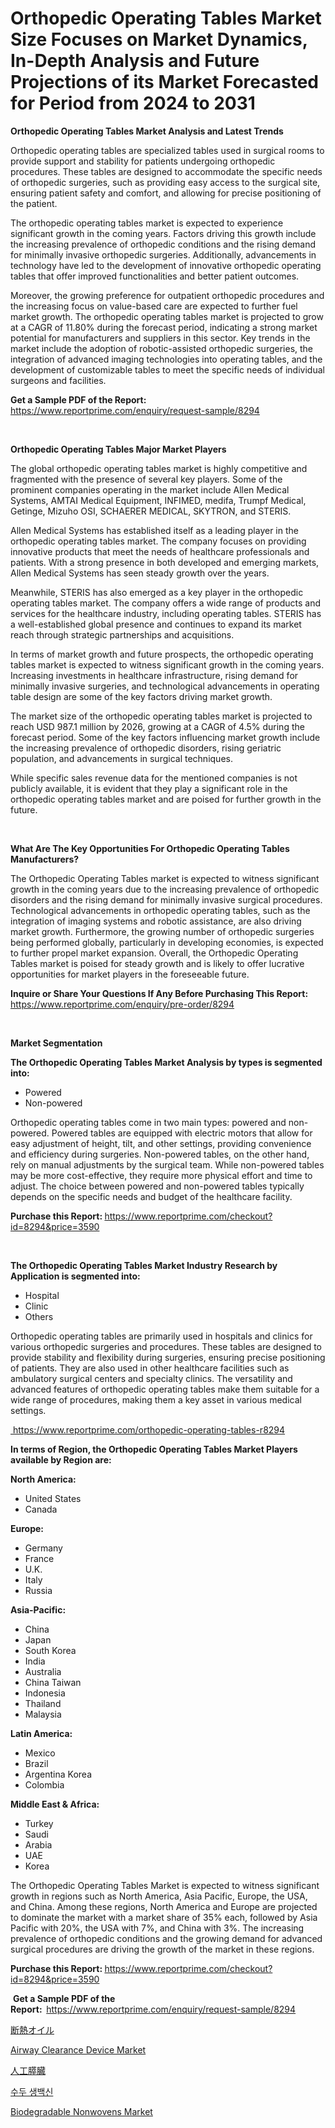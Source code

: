 <p><h1>Orthopedic Operating Tables Market Size Focuses on Market Dynamics, In-Depth Analysis and Future Projections of its Market Forecasted for Period from 2024 to 2031</h1></p><p><strong>Orthopedic Operating Tables Market Analysis and Latest Trends</strong></p>
<p><p>Orthopedic operating tables are specialized tables used in surgical rooms to provide support and stability for patients undergoing orthopedic procedures. These tables are designed to accommodate the specific needs of orthopedic surgeries, such as providing easy access to the surgical site, ensuring patient safety and comfort, and allowing for precise positioning of the patient.</p><p>The orthopedic operating tables market is expected to experience significant growth in the coming years. Factors driving this growth include the increasing prevalence of orthopedic conditions and the rising demand for minimally invasive orthopedic surgeries. Additionally, advancements in technology have led to the development of innovative orthopedic operating tables that offer improved functionalities and better patient outcomes.</p><p>Moreover, the growing preference for outpatient orthopedic procedures and the increasing focus on value-based care are expected to further fuel market growth. The orthopedic operating tables market is projected to grow at a CAGR of 11.80% during the forecast period, indicating a strong market potential for manufacturers and suppliers in this sector. Key trends in the market include the adoption of robotic-assisted orthopedic surgeries, the integration of advanced imaging technologies into operating tables, and the development of customizable tables to meet the specific needs of individual surgeons and facilities.</p></p>
<p><strong>Get a Sample PDF of the Report:&nbsp;</strong> <a href="https://www.reportprime.com/enquiry/request-sample/8294">https://www.reportprime.com/enquiry/request-sample/8294</a></p>
<p>&nbsp;</p>
<p><strong>Orthopedic Operating Tables Major Market Players</strong></p>
<p><p>The global orthopedic operating tables market is highly competitive and fragmented with the presence of several key players. Some of the prominent companies operating in the market include Allen Medical Systems, AMTAI Medical Equipment, INFIMED, medifa, Trumpf Medical, Getinge, Mizuho OSI, SCHAERER MEDICAL, SKYTRON, and STERIS.</p><p>Allen Medical Systems has established itself as a leading player in the orthopedic operating tables market. The company focuses on providing innovative products that meet the needs of healthcare professionals and patients. With a strong presence in both developed and emerging markets, Allen Medical Systems has seen steady growth over the years.</p><p>Meanwhile, STERIS has also emerged as a key player in the orthopedic operating tables market. The company offers a wide range of products and services for the healthcare industry, including operating tables. STERIS has a well-established global presence and continues to expand its market reach through strategic partnerships and acquisitions.</p><p>In terms of market growth and future prospects, the orthopedic operating tables market is expected to witness significant growth in the coming years. Increasing investments in healthcare infrastructure, rising demand for minimally invasive surgeries, and technological advancements in operating table design are some of the key factors driving market growth.</p><p>The market size of the orthopedic operating tables market is projected to reach USD 987.1 million by 2026, growing at a CAGR of 4.5% during the forecast period. Some of the key factors influencing market growth include the increasing prevalence of orthopedic disorders, rising geriatric population, and advancements in surgical techniques.</p><p>While specific sales revenue data for the mentioned companies is not publicly available, it is evident that they play a significant role in the orthopedic operating tables market and are poised for further growth in the future.</p></p>
<p>&nbsp;</p>
<p><strong>What Are The Key Opportunities For Orthopedic Operating Tables Manufacturers?</strong></p>
<p><p>The Orthopedic Operating Tables market is expected to witness significant growth in the coming years due to the increasing prevalence of orthopedic disorders and the rising demand for minimally invasive surgical procedures. Technological advancements in orthopedic operating tables, such as the integration of imaging systems and robotic assistance, are also driving market growth. Furthermore, the growing number of orthopedic surgeries being performed globally, particularly in developing economies, is expected to further propel market expansion. Overall, the Orthopedic Operating Tables market is poised for steady growth and is likely to offer lucrative opportunities for market players in the foreseeable future.</p></p>
<p><strong>Inquire or Share Your Questions If Any Before Purchasing This Report:</strong> <a href="https://www.reportprime.com/enquiry/pre-order/8294">https://www.reportprime.com/enquiry/pre-order/8294</a></p>
<p>&nbsp;</p>
<p><strong>Market Segmentation</strong></p>
<p><strong>The Orthopedic Operating Tables Market Analysis by types is segmented into:</strong></p>
<p><ul><li>Powered</li><li>Non-powered</li></ul></p>
<p><p>Orthopedic operating tables come in two main types: powered and non-powered. Powered tables are equipped with electric motors that allow for easy adjustment of height, tilt, and other settings, providing convenience and efficiency during surgeries. Non-powered tables, on the other hand, rely on manual adjustments by the surgical team. While non-powered tables may be more cost-effective, they require more physical effort and time to adjust. The choice between powered and non-powered tables typically depends on the specific needs and budget of the healthcare facility.</p></p>
<p><strong>Purchase this Report:&nbsp;</strong><a href="https://www.reportprime.com/checkout?id=8294&price=3590">https://www.reportprime.com/checkout?id=8294&price=3590</a></p>
<p>&nbsp;</p>
<p><strong>The Orthopedic Operating Tables Market Industry Research by Application is segmented into:</strong></p>
<p><ul><li>Hospital</li><li>Clinic</li><li>Others</li></ul></p>
<p><p>Orthopedic operating tables are primarily used in hospitals and clinics for various orthopedic surgeries and procedures. These tables are designed to provide stability and flexibility during surgeries, ensuring precise positioning of patients. They are also used in other healthcare facilities such as ambulatory surgical centers and specialty clinics. The versatility and advanced features of orthopedic operating tables make them suitable for a wide range of procedures, making them a key asset in various medical settings.</p></p>
<p><a href="https://www.reportprime.com/orthopedic-operating-tables-r8294">&nbsp;https://www.reportprime.com/orthopedic-operating-tables-r8294</a></p>
<p><strong>In terms of Region, the Orthopedic Operating Tables Market Players available by Region are:</strong></p>
<p>
    <p> <strong> North America: </strong>
        <ul>
            <li>United States</li>
            <li>Canada</li>
        </ul>
        </p> 
    <p> <strong> Europe: </strong>
        <ul>
            <li>Germany</li>
            <li>France</li>
            <li>U.K.</li>
            <li>Italy</li>
            <li>Russia</li>
        </ul>
        </p> 
    <p> <strong> Asia-Pacific: </strong>
        <ul>
            <li>China</li>
            <li>Japan</li>
            <li>South Korea</li>
            <li>India</li>
            <li>Australia</li>
            <li>China Taiwan</li>
            <li>Indonesia</li>
            <li>Thailand</li>
            <li>Malaysia</li>
        </ul>
        </p> 
    <p> <strong> Latin America: </strong>
        <ul>
            <li>Mexico</li>
            <li>Brazil</li>
            <li>Argentina Korea</li>
            <li>Colombia</li>
        </ul>
        </p> 
    <p> <strong> Middle East & Africa: </strong>
        <ul>
            <li>Turkey</li>
            <li>Saudi</li>
            <li>Arabia</li>
            <li>UAE</li>
            <li>Korea</li>
        </ul>
    </p>
    </p>
<p><p>The Orthopedic Operating Tables Market is expected to witness significant growth in regions such as North America, Asia Pacific, Europe, the USA, and China. Among these regions, North America and Europe are projected to dominate the market with a market share of 35% each, followed by Asia Pacific with 20%, the USA with 7%, and China with 3%. The increasing prevalence of orthopedic conditions and the growing demand for advanced surgical procedures are driving the growth of the market in these regions.</p></p>
<p><strong>Purchase this Report: </strong><a href="https://www.reportprime.com/checkout?id=8294&price=3590">https://www.reportprime.com/checkout?id=8294&price=3590</a></p>
<p>&nbsp;<strong>Get a Sample PDF of the Report:&nbsp;&nbsp;</strong><a href="https://www.reportprime.com/enquiry/request-sample/8294">https://www.reportprime.com/enquiry/request-sample/8294</a></p>
<p><strong></strong></p>
<p><p><a href="https://medium.com/@leonardgreene1/%E7%B5%B6%E7%B8%81%E6%B2%B9%E5%B8%82%E5%A0%B4%E3%81%AE%E8%A6%8F%E6%A8%A1-cagr-%E3%83%88%E3%83%AC%E3%83%B3%E3%83%892024%E5%B9%B4%E3%81%8B%E3%82%892030%E5%B9%B4%E3%81%BE%E3%81%A7-fa4233d2a4b8">断熱オイル</a></p><p><a href="https://github.com/Angelnienowdseej3e45z3p8c/Market-Research-Report-List-2/blob/main/airway-clearance-device-market.md">Airway Clearance Device Market</a></p><p><a href="https://github.com/gfggqjbfys368009/Market-Research-Report-List-1/blob/main/759053822727.md">人工膵臓</a></p><p><a href="https://medium.com/@nyahreinger1/%EC%88%98%EB%91%90-%EB%9D%BC%EC%9D%B4%EB%B8%8C-%EB%B0%B1%EC%8B%A0-%EC%8B%9C%EC%9E%A5-%EB%B6%84%EC%84%9D-%EA%B8%80%EB%A1%9C%EB%B2%8C-%EC%82%B0%EC%97%85-%EC%A0%84%EB%A7%9D-%EB%B0%8F-%EC%98%88%EC%B8%A1-2024%EB%85%84%EB%B6%80%ED%84%B0-2031%EB%85%84-efd04f790670">수두 생백신</a></p><p><a href="https://issuu.com/reportprime-2/docs/biodegradable-nonwovens-market-size-2030.pptx">Biodegradable Nonwovens Market</a></p></p>